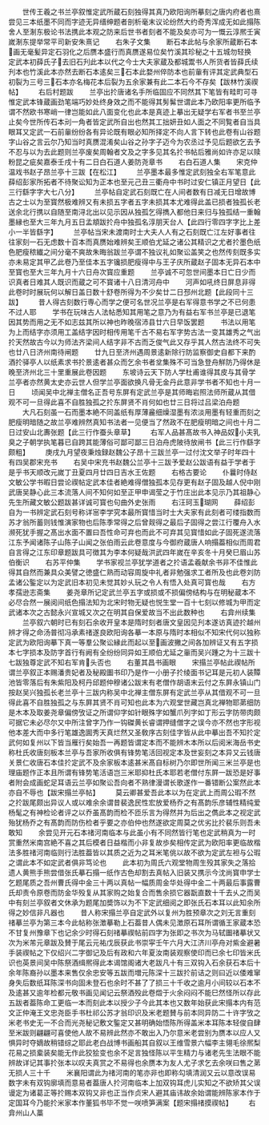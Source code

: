 <!-- { "loadSidebar": true } -->
　　世传王羲之书兰亭叙惟定武所蔵石刻独得其真乃欧阳询所摹刻之唐内府者也熹尝见三本纸墨不同而字迹无异缙绅题者剖析毫末议论纷然大约奇秀浑成无如此搨陈舍人至淛东极论书法携此本观之防来后世书者刻者不能及矣亦可为一慨云淳熈壬寅嵗淛东提举常平司新安朱熹记
　　右朱子文集
　　断石本此帖与余家所蔵断石本画无毫髪异定石羽化之后赝本盛行而真赝遂易位矣竹溪其珍秘之十五城勿轻换　定武本初薛氏子去旧石刋此本以代之今士大夫家蔵及都城鬻书人所货者皆薛氏续刋本也竹溪此本亦然去断石本逺矣三石本此婺州倅防本也前軰有评其定武典型石初裂为三号三石本亦名梅花本后裂为五余家兼有此二本石今不存矣【跋林竹溪禊帖】
　　右后村题跋
　　兰亭出扵唐诸名手所临固应不同然其下笔皆有畦町可寻惟定武本锋蔵画劲笔端巧妙处终身效之而不能得其髣髴世谓此本乃欧阳率更所临予谓不然欧书寒峭一律岂能如此八面变化也此本是真迹上摹出无疑学右军者书至兰亭止矣今世所传石本刓一角者皆定武所自出也然其工拙妍丑如人面之不同覧者自当具眼耳又定武一石前軰纷纷各有异论既有眼必知所择定不向人言下转也此卷有山谷题字山谷之言云尔乃知当时真赝混淆矣山谷之孙字子迈今为农丞过予见后题欲乞去予不忍与以为去此题则兰亭废矣周翰者文及之字多见其名扵书帖后雅尚如许亦足以赎粉昆之疵矣嘉泰壬戌十有二日白石道人姜防尧章书
　　右白石道人集
　　宋克仲温戏书赵子昂兰亭十三跋【在松江】
　　兰亭墨本最多惟定武刻独全右军笔意此薛绍彭家所拓者不待聚讼知为正本也至元己丑三衢舟中书时过安仁镇正月望日【此三行繇字字大七八分】
　　兰亭帖自定武石刻既亡在人间者数有日减无日增故博古之士以为至寳然极难辨又有未损五字者五字未损其本尤难得此盖已损者独孤长老送余北行携以自随至南浔北出以见示因从独孤乞得擕入都他日来归与独孤结一重翰墨縁也至大三年九月五日孟頫跋扵舟中独孤名淳朋天台人【此四行零四字字比上差小一半皆繇字】
　　兰亭帖当宋未渡南时士大夫人人有之石刻既亡江左好事者往往家刻一石无虑数十百本而真赝始难辨矣王顺伯尤延之诸公其精识之尤者扵墨色纸色肥瘦秾纎之间分毫不爽故朱晦翁跋兰亭谓不独议礼如聚讼盖笑之也然传刻既多实亦未易定其甲乙此卷乃至佳本五字镵损肥瘦得中与王子庆所蔵赵子固本无异石本中至寳也至大三年九月十六日舟次寳应重题
　　兰亭诚不可忽世间墨本日亡日少而识真者日难其人既识而蔵之可不寳诸十八日清河舟中
　　河声如吼终日屏息非得此卷时时展玩何以解日盖日数十舒卷所得为不少矣廿二日邳州北题【此段同十三跋】
　　昔人得古刻数行専心而学之便可名世况兰亭是右军得意书学之不已何患不过人耶
　　学书在玩味古人法帖悉知其用笔之意乃为有益右军书兰亭是已退笔因其势而用之无不如志兹其所以神也昨晚宿沛县廿六日早饭罢题
　　书法以用笔为上而结字亦须用工盖结字因时相传用笔千古不易右军字势古法一变其雄秀之气出扵天然故古今以为师法齐梁间人结字非不古而乏俊气此又存乎其人然古法终不可失也廿八日济州南待闸题
　　廿九日至济州遇周景逺新除行防监察御史自都下来酌酒扵驿亭人以纸素求书扵景逺者甚众而乞余书者坌集殊不可当急登舟觧防乃得休是晚至济州北三十里重展此卷因题
　　东坡诗云天下防人学杜甫谁得其皮与其骨学兰亭者亦然黄太史亦云世人但学兰亭面欲换凡骨无金丹此意非学书者不知也十月一日
　　顷闻吴中北禅主僧名正吾号东屏有定武兰亭是其师晦岩照法师所蔵从其借观不可一旦得此喜不自胜独孤之扵东屏贤不肖何如也廿三日将过吕梁泊舟题
　　大凡石刻虽一石而墨本絶不同盖纸有厚薄麄细燥湿墨有浓淡用墨有轻重而刻之肥瘦明暗随之故兰亭难辨然真知书法者一见便当了然政不在肥瘦明暗之间也十月二日过安山北夀张题【此三行作蚕头章草】
　　右军人品甚髙故书入神品奴小夫乳臭之子朝学执笔暮已自跨其能薄俗可鄙可鄙三日泊舟虎陂待放闸书【此三行作繇字颇粗】
　　庚戌九月望夜秉烛録赵魏公子昂十三跋兰亭一过付沈文举子时年四十有四吴郡宋充书
　　右吴中宋充书赵魏公兰亭十三跋予爱赵公跋语有益于学者于是乎书天顺改元嵗丁丑夏四月廿四日吉水王佐题
　　右格古要论
　　仆曩时侍赵文敏公学书暇日尝论禊帖定武本佳者絶难得僧独孤本见存更有赵子固及越人倪中刚武唐吴静心此三本流落人间不知何如至正甲申谒莹之于竹庄出此本见示乃其祖静心先生所藏文敏公题跋甚详诚可寳也句曲外史张雨
　　右汪珂玉瑚网
　　薛绍彭自为一书辨定武石刻号称详宻李学究本最所寳惜当时士大夫家有此刻者可缕指数而苏才翁所蓄则钱惟演家物也后陈季常得之后曾觌得之最后子固得之尝江行覆舟入水濒死犹手握之髙出水面不置曰吾性命可弃也而此不可弃其见寳惜如此子固死遂流落江东予闻诸陈子山陈子山闻之张伯雨云此卷意度与今御府蔵唐人响搨葢相似而周君自言得之江东印章题跋具可徴其为李本何疑哉洪武四年嵗在辛亥冬十月癸巳眉山苏伯衡识
　　右苏平仲集
　　学书家视兰亭犹学道者之扵语孟羲献余书非不佳惟此得其自然而兼具众美譬之徳盛仁熟而动容周旋中礼者非勉强求工者所及也此卷刘防孟诸公鍳定以为定武旧本初见未觉其妙乆玩之令人有悟入处真可寳也哉
　　右方孝孺逊志斋集
　　姜尧章所记定武兰亭五字或损或不损偏傍结构与在明秘蔵本不必尽合然一展阅间纸色搨法知为北宋时物无疑也悦生堂一百十七刻以修城为甲而定武诸本次之古懿永兴宣城又次之在明其自保爱故当不出此数种也
　　右弇州续集
　　兰亭叙六朝时已有刻石余收开皇本是隋时刻者唐文皇因见刋本遂访真迹扵越州辨才得之命汤普彻冯承素禇遂良欧阳询各摹一本原与隋时本相似不知宋代何以独称定武为欧阳询摹下真一等羣公聚讼縁此而起以至画波撇之间各加辨证又有五字损本七字损本及防字首行有阙有全纷纷同异如王顺伯尤延之軰而吴兴踵之为十三跋十七跋独尊定武不知右军肯头否也
　　右董其昌书画眼
　　宋搨兰亭帖此禊帖所谓兰亭叙正本赐潘贵妃者及秘殿圗书印乃是作一小册子扵绫面书记耳是元初人装贉池皆零落后有朱紫阳及柯丹邱题仲穆诸公跋末有老僧作胡语末云付之东屛永镇山门按赵吴兴独孤长老兰亭十三跋内称吴中北禅主僧东屏有定武兰亭从其借观不可一旦得此喜不自胜独孤之与东屛其贤不肖可知也此本为六观堂世藏岂真北禅物耶苐细防是木本及取姜尧章偏傍攷证之所谓仰字如针眼殊字如蟹爪列字如丁形云字防带肉颇可据它未必尽尔又中所注曾字乃作一钩磔黄长睿谓押缝僧字之误今亦不然也字形视他本差大而中多行笔雄逸圎秀天真烂然又圣敎序古刻佳字皆从此中摹出吾不知扵定武何如复州以下皆当雁行矣始吾一再题皆谓定本而不能辨木本所以后阅米海岳书史称杜氏收唐刻板本兰亭与吾家所收俱有锋势笔活回视定本及世妄刻之本异又云钱唐关景仁收唐石本佳扵定武不及余家板本逺甚米髙自标树乃尔即世所闻三米兰亭是也理庙题作正本且所谓有锋势笔活语岂三米耶抑杜氏本耶若老僧付东屛一跋恐是好事者附会成画蛇足耳语云兰亭如聚讼吾向者不熟律漫谓长歌遂作一番错断公案然此本亦自不辱也【跋宋搨兰亭帖】
　　莫云卿甚爱吾此本以为在定武上而周公瑕不然之扵跋尾颇出异议人或以难余余谓昔裴逸民性宏放爱杨乔之有髙韵乐彦辅性精纯爱杨髦之有神检论者评之以乔虽髙韵而检不匝乐言为得然并为后出之儁此本之视定武殆犹杨乔之有髙韵而防伤检者乎要之亦伯仲也然遂欲定周莫之优劣比扵裴乐则吾未敢知
　　余尝见开元石本禇河南临本与此虽小有不同然皆行笔也定武稍真为一时赏重然米南宫絶不喜之其后模者日益楷而小非复故歩矣相传定武为欧阳率更临故楷法多胜禇河南临则行法胜葢皆以其质之近为之耳米笔佻以故不欲为定武左袒与公瑕之谓此本不如定武者俱非笃论也
　　此本初为周氏六观堂物周生殁其家失之落拾遗人黄熊手熊尝借张氏摹石搨一纸作古色却割去真帖入旧装又携示今沈尚寳申学士乞题尾质之吾州曹氏得中金三十两以真帖一幅质周金华处得中金二十两最后事露曹氏却责令原卷而防金华殁复从其家购之始复合而售余损它器翫直数十千去乆之而吴中有刻兰亭叙者文休承为题尾加奬饰以为不下定武细阅之即张氏石本耳以此知余所得之妙信非凡器也
　　昔人称宋搨兰亭自定武外以复州为胜预章次之刘无言重刻禇摹兰亭为第三本今此帖称张澂摹勒上石葢昔人偶未见澂原石耳所谓循王家蔵本恐不甘复州豫章下也记余少时得石刻禇摹禊帖前四字为张即之书次为马轼圗禇摹状又次为米芾元章跋及賛于尾云元祐戊辰获此书崇寜壬午六月大江济川亭舟对紫金避暑手装禊帖之下仅绍兴二字御记及后有政和六年夏汝南装观察使印而已余七印皆米氏识也英景间吴中陈祭酒缉熈得此本谒馆阁诸大老跋凡十有三双钩入石余获石本后十余年陈裔孙以墨本来售仅余忠安等五跋而増元陈深十三跋扵前诘之则曰近以倭难窜身失后数纸耳陈深书向固未登石也余时不甚了了损三十千收之逾月小间较以石本不及逺甚又逾年检都元敬书画见闻记云祭酒殁此卷燬于火余闷闷不能巳然怪所以存此五跋者葢陈命工更临一本而刻此本以授少子今此其本也又数年始获此宋搨本内有范文正仲淹王文忠尧臣手书杜祁公苏才翁印识及米老题賛与前本同异防二十许字攷之米老书史无一不合而光尧秘记敷文鍳定又甚明确始悟陈所得盖米本耳陈本轻俊自肆至米跋则翩翩可喜使他人故不易辨此然亦不敢出入乃尔意米老尝别为赝本以应人又惧异时夺嫡故稍错综之耶此老白战博书画船其自叙以王维雪景六幅李主翎毛徐熈梨花易之损槖装矣能无作此狡狯变也余不足言独怪陈以平生精力与诸老先生法眼不能辨故详记其事扵张本以叹夫真赏之不易得也余赝本为友人尤子求乞去余咲曰售之苐无损人三十千
　　米襄阳谓此为禇河南的笔亦非也即称勾填清润又云以意改误易数字未有双钩廓填而意易者葢唐人扵河南临本上加双钩耳虎儿实知之不欲矫其父误谩定为诸葛正等扵赐本双钩又非也正当作贞宋人避其庙讳故余始谓能辨陈家本作于定国耳今乃能扵米家本作董狐书毕不觉一咲喷笋满案【题宋搨禇摸禊帖】
　　右弇州山人藁
